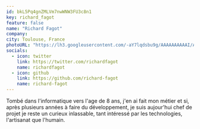 ```yaml
---
id: bkL5Pq4gnZMLVm7nwWNW3FU3c8n1
key: richard_fagot
feature: false
name: "Richard Fagot"
company: 
city: Toulouse, France
photoURL: "https://lh3.googleusercontent.com/-aY7lqdsbu9g/AAAAAAAAAAI/AAAAAAAAHwQ/BiQmX1JB7cg/photo.jpg"
socials:
  - icon: twitter
    link: https://twitter.com/richardfagot
    name: richardfagot
  - icon: github
    link: https://github.com/richard-fagot
    name: richard-fagot
---
```

Tombé dans l'informatique vers l'age de 8 ans, j'en ai fait mon métier et si, après plusieurs années à faire du développement, je suis aujour'hui chef de projet je reste un curieux inlassable, tant intéressé par les technologies, l'artisanat que l'humain.

